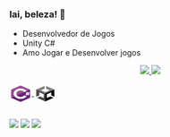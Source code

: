 ### Iai, beleza! 👋


- Desenvolvedor de Jogos
- Unity C#
- Amo Jogar e Desenvolver jogos

<div align="center">
  <a href="https://github.com/rodrigoBehrmann">
    <img height="180em" src="https://github-readme-stats-sigma-five.vercel.app/api?username=rodrigoBehrmann&show_icons=true&theme=dracula&include_all_commits=true&count_private=true"/>
    <img height="180em" src="https://github-readme-stats-sigma-five.vercel.app/api/top-langs/?username=rodrigoBehrmann&layout=compact&langs_count=7&theme=dracula"/> 
</div>

  <div style="display: inline_block"><br>
  <img align="center" alt="Rodrigo-Csharp" height="30" width="40" src="https://raw.githubusercontent.com/devicons/devicon/master/icons/csharp/csharp-original.svg">
  <img align="center" alt="Rodrigo-Unity" height="30" width="40" src="https://raw.githubusercontent.com/devicons/devicon/master/icons/unity/unity-original.svg">  
</div>
  
   ##
 
<div> 
  <a href="https://www.youtube.com/rodrigobehrmann" target="_blank"><img src="https://img.shields.io/badge/YouTube-FF0000?style=for-the-badge&logo=youtube&logoColor=white" target="_blank"></a>
  <a href="https://instagram.com/rrbehrmann" target="_blank"><img src="https://img.shields.io/badge/-Instagram-%23E4405F?style=for-the-badge&logo=instagram&logoColor=white" target="_blank"></a>    
  <a href="https://www.linkedin.com/in/rodrigo-behrmann-pereira-a32ba2182/" target="_blank"><img src="https://img.shields.io/badge/-LinkedIn-%230077B5?style=for-the-badge&logo=linkedin&logoColor=white" target="_blank"></a>  
</div>
